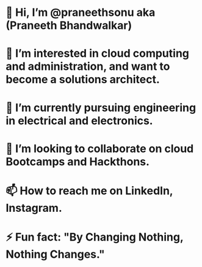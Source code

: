 # 👋 Hi, I’m @praneethsonu aka (Praneeth Bhandwalkar)
# 👀 I’m interested in cloud computing and administration, and want to become a solutions architect.
# 🌱 I’m currently pursuing engineering in electrical and electronics.
# 💞️ I’m looking to collaborate on cloud Bootcamps and Hackthons.
# 📫 How to reach me on LinkedIn, Instagram.
# ⚡ Fun fact: "By Changing Nothing, Nothing Changes."

<!---
praneethsonu/praneethsonu is a ✨ special ✨ repository because its `README.md` (this file) appears on your GitHub profile.
You can click the Preview link to take a look at your changes.
--->
